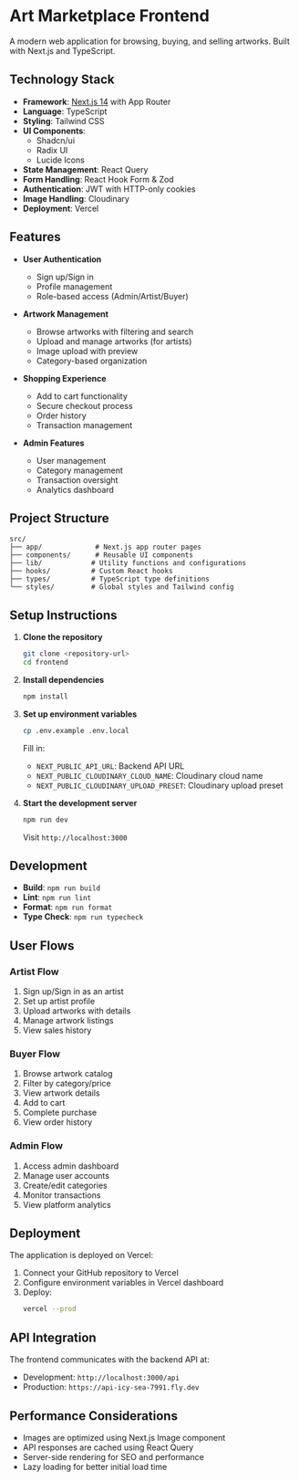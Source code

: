 # Art Marketplace Frontend

A modern web application for browsing, buying, and selling artworks. Built with Next.js and TypeScript.

## Technology Stack

- **Framework**: [Next.js 14](https://nextjs.org/) with App Router
- **Language**: TypeScript
- **Styling**: Tailwind CSS
- **UI Components**: 
  - Shadcn/ui
  - Radix UI
  - Lucide Icons
- **State Management**: React Query
- **Form Handling**: React Hook Form & Zod
- **Authentication**: JWT with HTTP-only cookies
- **Image Handling**: Cloudinary
- **Deployment**: Vercel

## Features

- **User Authentication**
  - Sign up/Sign in
  - Profile management
  - Role-based access (Admin/Artist/Buyer)

- **Artwork Management**
  - Browse artworks with filtering and search
  - Upload and manage artworks (for artists)
  - Image upload with preview
  - Category-based organization

- **Shopping Experience**
  - Add to cart functionality
  - Secure checkout process
  - Order history
  - Transaction management

- **Admin Features**
  - User management
  - Category management
  - Transaction oversight
  - Analytics dashboard

## Project Structure

```
src/
├── app/             # Next.js app router pages
├── components/      # Reusable UI components
├── lib/            # Utility functions and configurations
├── hooks/          # Custom React hooks
├── types/          # TypeScript type definitions
└── styles/         # Global styles and Tailwind config
```

## Setup Instructions

1. **Clone the repository**
   ```bash
   git clone <repository-url>
   cd frontend
   ```

2. **Install dependencies**
   ```bash
   npm install
   ```

3. **Set up environment variables**
   ```bash
   cp .env.example .env.local
   ```
   Fill in:
   - `NEXT_PUBLIC_API_URL`: Backend API URL
   - `NEXT_PUBLIC_CLOUDINARY_CLOUD_NAME`: Cloudinary cloud name
   - `NEXT_PUBLIC_CLOUDINARY_UPLOAD_PRESET`: Cloudinary upload preset

4. **Start the development server**
   ```bash
   npm run dev
   ```
   Visit `http://localhost:3000`

## Development

- **Build**: `npm run build`
- **Lint**: `npm run lint`
- **Format**: `npm run format`
- **Type Check**: `npm run typecheck`

## User Flows

### Artist Flow
1. Sign up/Sign in as an artist
2. Set up artist profile
3. Upload artworks with details
4. Manage artwork listings
5. View sales history

### Buyer Flow
1. Browse artwork catalog
2. Filter by category/price
3. View artwork details
4. Add to cart
5. Complete purchase
6. View order history

### Admin Flow
1. Access admin dashboard
2. Manage user accounts
3. Create/edit categories
4. Monitor transactions
5. View platform analytics

## Deployment

The application is deployed on Vercel:

1. Connect your GitHub repository to Vercel
2. Configure environment variables in Vercel dashboard
3. Deploy:
   ```bash
   vercel --prod
   ```

## API Integration

The frontend communicates with the backend API at:
- Development: `http://localhost:3000/api`
- Production: `https://api-icy-sea-7991.fly.dev`

## Performance Considerations

- Images are optimized using Next.js Image component
- API responses are cached using React Query
- Server-side rendering for SEO and performance
- Lazy loading for better initial load time

